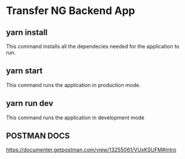 # Transfer NG Backend App

## yarn install

This command installs all the dependecies needed for the application to run.

## yarn start

This command runs the application in production mode.

## yarn run dev

This command runs the application in development mode

## POSTMAN DOCS

https://documenter.getpostman.com/view/13255061/VUxKSUFM#intro
